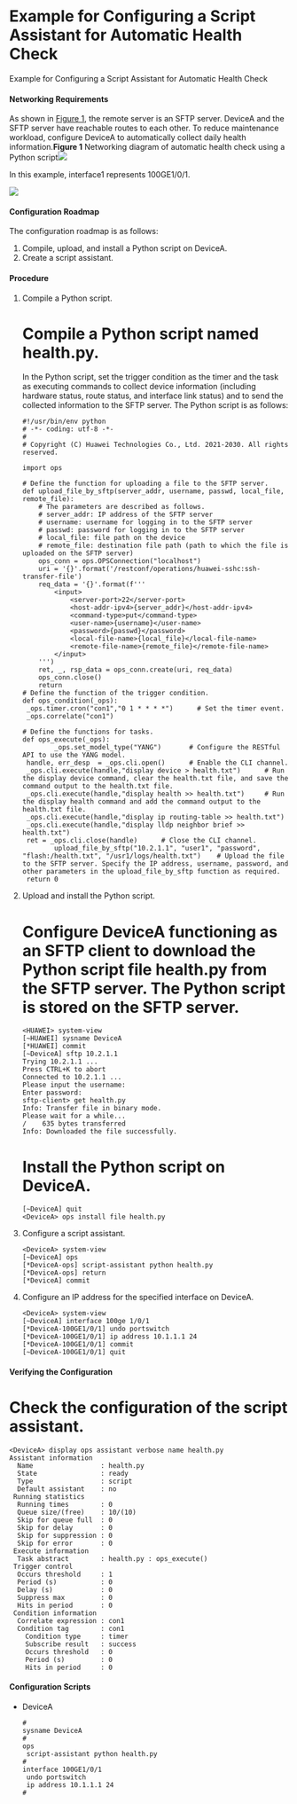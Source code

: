 Example for Configuring a Script Assistant for Automatic Health Check
=====================================================================

Example for Configuring a Script Assistant for Automatic Health Check

#### Networking Requirements

As shown in [Figure 1](#EN-US_TASK_0000001564125133__fig_dc_vrp_ops_cfg_new_001701), the remote server is an SFTP server. DeviceA and the SFTP server have reachable routes to each other. To reduce maintenance workload, configure DeviceA to automatically collect daily health information.**Figure 1** Networking diagram of automatic health check using a Python script![](public_sys-resources/note_3.0-en-us.png) 

In this example, interface1 represents 100GE1/0/1.


  
![](figure/en-us_image_0000001512685918.png)


#### Configuration Roadmap

The configuration roadmap is as follows:

1. Compile, upload, and install a Python script on DeviceA.
2. Create a script assistant.


#### Procedure

1. Compile a Python script.
   
   
   
   # Compile a Python script named **health.py**.
   
   In the Python script, set the trigger condition as the timer and the task as executing commands to collect device information (including hardware status, route status, and interface link status) and to send the collected information to the SFTP server. The Python script is as follows:
   ```
   #!/usr/bin/env python
   # -*- coding: utf-8 -*-
   #
   # Copyright (C) Huawei Technologies Co., Ltd. 2021-2030. All rights reserved.
   
   import ops
   
   # Define the function for uploading a file to the SFTP server.
   def upload_file_by_sftp(server_addr, username, passwd, local_file, remote_file):
       # The parameters are described as follows.
       # server_addr: IP address of the SFTP server
       # username: username for logging in to the SFTP server
       # passwd: password for logging in to the SFTP server
       # local_file: file path on the device
       # remote_file: destination file path (path to which the file is uploaded on the SFTP server)
       ops_conn = ops.OPSConnection("localhost")
       uri = '{}'.format('/restconf/operations/huawei-sshc:ssh-transfer-file')
       req_data = '{}'.format(f'''
           <input>
               <server-port>22</server-port>
               <host-addr-ipv4>{server_addr}</host-addr-ipv4>
               <command-type>put</command-type>
               <user-name>{username}</user-name>
               <password>{passwd}</password>
               <local-file-name>{local_file}</local-file-name>
               <remote-file-name>{remote_file}</remote-file-name>
           </input>
       ''')
       ret, _, rsp_data = ops_conn.create(uri, req_data)
       ops_conn.close()
       return
   # Define the function of the trigger condition.
   def ops_condition(_ops):
   	_ops.timer.cron("con1","0 1 * * * *")      # Set the timer event.
   	_ops.correlate("con1")
   
   # Define the functions for tasks.
   def ops_execute(_ops):
           _ops.set_model_type("YANG")       # Configure the RESTful API to use the YANG model.
   	handle, err_desp  = _ops.cli.open()      # Enable the CLI channel.
   	_ops.cli.execute(handle,"display device > health.txt")      # Run the display device command, clear the health.txt file, and save the command output to the health.txt file.
   	_ops.cli.execute(handle,"display health >> health.txt")     # Run the display health command and add the command output to the health.txt file.
   	_ops.cli.execute(handle,"display ip routing-table >> health.txt")
   	_ops.cli.execute(handle,"display lldp neighbor brief >> health.txt")
   	ret = _ops.cli.close(handle)      # Close the CLI channel.
           upload_file_by_sftp("10.2.1.1", "user1", "password", "flash:/health.txt", "/usr1/logs/health.txt")    # Upload the file to the SFTP server. Specify the IP address, username, password, and other parameters in the upload_file_by_sftp function as required.
   	return 0
   
   ```
2. Upload and install the Python script.
   
   
   
   # Configure DeviceA functioning as an SFTP client to download the Python script file **health.py** from the SFTP server. The Python script is stored on the SFTP server.
   
   ```
   <HUAWEI> system-view
   [~HUAWEI] sysname DeviceA
   [*HUAWEI] commit
   [~DeviceA] sftp 10.2.1.1
   Trying 10.2.1.1 ... 
   Press CTRL+K to abort 
   Connected to 10.2.1.1 ... 
   Please input the username:  
   Enter password: 
   sftp-client> get health.py
   Info: Transfer file in binary mode.
   Please wait for a while...
   /    635 bytes transferred
   Info: Downloaded the file successfully.
   ```
   
   # Install the Python script on DeviceA.
   
   ```
   [~DeviceA] quit
   <DeviceA> ops install file health.py
   ```
3. Configure a script assistant.
   
   
   ```
   <DeviceA> system-view
   [~DeviceA] ops
   [*DeviceA-ops] script-assistant python health.py
   [*DeviceA-ops] return
   [*DeviceA] commit
   ```
4. Configure an IP address for the specified interface on DeviceA.
   
   
   ```
   <DeviceA> system-view
   [~DeviceA] interface 100ge 1/0/1
   [*DeviceA-100GE1/0/1] undo portswitch
   [*DeviceA-100GE1/0/1] ip address 10.1.1.1 24
   [*DeviceA-100GE1/0/1] commit
   [~DeviceA-100GE1/0/1] quit
   ```

#### Verifying the Configuration

# Check the configuration of the script assistant.

```
<DeviceA> display ops assistant verbose name health.py
Assistant information
  Name                 : health.py
  State                : ready
  Type                 : script
  Default assistant    : no
 Running statistics
  Running times        : 0
  Queue size/(free)    : 10/(10)
  Skip for queue full  : 0
  Skip for delay       : 0
  Skip for suppression : 0
  Skip for error       : 0
 Execute information
  Task abstract        : health.py : ops_execute()
 Trigger control
  Occurs threshold     : 1
  Period (s)           : 0
  Delay (s)            : 0
  Suppress max         : 0
  Hits in period       : 0
 Condition information
  Correlate expression : con1
  Condition tag        : con1
    Condition type     : timer
    Subscribe result   : success
    Occurs threshold   : 0
    Period (s)         : 0
    Hits in period     : 0
```

#### Configuration Scripts

* DeviceA
  ```
  #
  sysname DeviceA
  #
  ops
   script-assistant python health.py
  #
  interface 100GE1/0/1
   undo portswitch
   ip address 10.1.1.1 24
  #
  ```